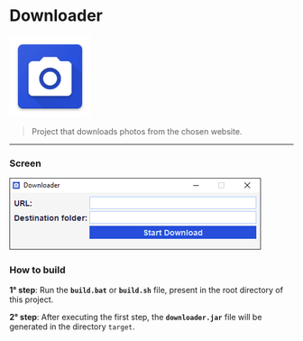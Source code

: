# Downloader 

![logo](img/logo.png)

> Project that downloads photos from the chosen website.

-----

### Screen

![foto](img/print.png)


### How to build

__1° step__: Run the __`build.bat`__ or __`build.sh`__ file, present in the root directory of this project.

__2° step__: After executing the first step, the __`downloader.jar`__ file will be generated in the directory `target`.
